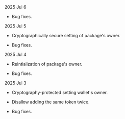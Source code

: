 2025 Jul 6

* Bug fixes.

2025 Jul 5

* Cryptographically secure setting of package's owner.

* Bug fixes.

2025 Jul 4

* Reintialization of package's owner.

* Bug fixes.

2025 Jul 3

* Cryptography-protected setting wallet's owner.

* Disallow adding the same token twice.

* Bug fixes.
